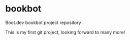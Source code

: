 # bookbot
Boot.dev bookbot project repository

This is my first git project, looking forward to many more!